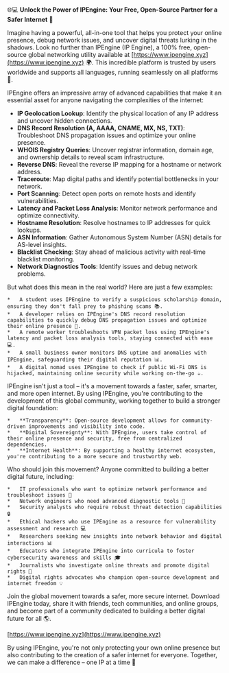 🌐💻 **Unlock the Power of IPEngine: Your Free, Open-Source Partner for a Safer Internet** 🚀

Imagine having a powerful, all-in-one tool that helps you protect your online presence, debug network issues, and uncover digital threats lurking in the shadows. Look no further than IPEngine (IP Engine), a 100% free, open-source global networking utility available at [https://www.ipengine.xyz](https://www.ipengine.xyz) 🌍. This incredible platform is trusted by users worldwide and supports all languages, running seamlessly on all platforms 📡.

IPEngine offers an impressive array of advanced capabilities that make it an essential asset for anyone navigating the complexities of the internet:

*   **IP Geolocation Lookup**: Identify the physical location of any IP address and uncover hidden connections.
*   **DNS Record Resolution (A, AAAA, CNAME, MX, NS, TXT)**: Troubleshoot DNS propagation issues and optimize your online presence.
*   **WHOIS Registry Queries**: Uncover registrar information, domain age, and ownership details to reveal scam infrastructure.
*   **Reverse DNS**: Reveal the reverse IP mapping for a hostname or network address.
*   **Traceroute**: Map digital paths and identify potential bottlenecks in your network.
*   **Port Scanning**: Detect open ports on remote hosts and identify vulnerabilities.
*   **Latency and Packet Loss Analysis**: Monitor network performance and optimize connectivity.
*   **Hostname Resolution**: Resolve hostnames to IP addresses for quick lookups.
*   **ASN Information**: Gather Autonomous System Number (ASN) details for AS-level insights.
*   **Blacklist Checking**: Stay ahead of malicious activity with real-time blacklist monitoring.
*   **Network Diagnostics Tools**: Identify issues and debug network problems.

But what does this mean in the real world? Here are just a few examples:

    *   A student uses IPEngine to verify a suspicious scholarship domain, ensuring they don't fall prey to phishing scams 📚.
    *   A developer relies on IPEngine's DNS record resolution capabilities to quickly debug DNS propagation issues and optimize their online presence 🔧.
    *   A remote worker troubleshoots VPN packet loss using IPEngine's latency and packet loss analysis tools, staying connected with ease 💻.
    *   A small business owner monitors DNS uptime and anomalies with IPEngine, safeguarding their digital reputation 📊.
    *   A digital nomad uses IPEngine to check if public Wi-Fi DNS is hijacked, maintaining online security while working on-the-go ☕️.

IPEngine isn't just a tool – it's a movement towards a faster, safer, smarter, and more open internet. By using IPEngine, you're contributing to the development of this global community, working together to build a stronger digital foundation:

    *   **Transparency**: Open-source development allows for community-driven improvements and visibility into code.
    *   **Digital Sovereignty**: With IPEngine, users take control of their online presence and security, free from centralized dependencies.
    *   **Internet Health**: By supporting a healthy internet ecosystem, you're contributing to a more secure and trustworthy web.

Who should join this movement? Anyone committed to building a better digital future, including:

    *   IT professionals who want to optimize network performance and troubleshoot issues 🔧
    *   Network engineers who need advanced diagnostic tools 🚀
    *   Security analysts who require robust threat detection capabilities 🔒
    *   Ethical hackers who use IPEngine as a resource for vulnerability assessment and research 💻
    *   Researchers seeking new insights into network behavior and digital interactions 📊
    *   Educators who integrate IPEngine into curricula to foster cybersecurity awareness and skills 🎓
    *   Journalists who investigate online threats and promote digital rights 📰
    *   Digital rights advocates who champion open-source development and internet freedom 💡

Join the global movement towards a safer, more secure internet. Download IPEngine today, share it with friends, tech communities, and online groups, and become part of a community dedicated to building a better digital future for all 🌎.

[https://www.ipengine.xyz](https://www.ipengine.xyz)

By using IPEngine, you're not only protecting your own online presence but also contributing to the creation of a safer internet for everyone. Together, we can make a difference – one IP at a time 🔑